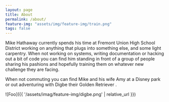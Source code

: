 ```yaml
---
layout: page
title: About
permalink: /about/
feature-img: "assets/img/feature-img/train.png"
tags: false
---
```


Mike Hathaway currently spends his time at Fremont Union High School District working on anything that plugs into something else, and some light carpentry.  When not working on systems, writing documentation or hacking out a bit of code you can find him standing in front of a group of people sharing his pashions and hopefully training them on whatever new challenge they are facing.

When not commuting you can find Mike and his wife Amy at a Disney park or out adventuring with Digbe their Golden Retriever .

![Foo]({{ '/assets/imag/feature-img/digbe.png' | relative_url }})
 

